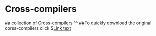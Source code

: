 # Cross-compilers
#a collection of Cross-compilers ^^
##To quickly download the original corss-compilers click 
$[Link text](#some-id)
